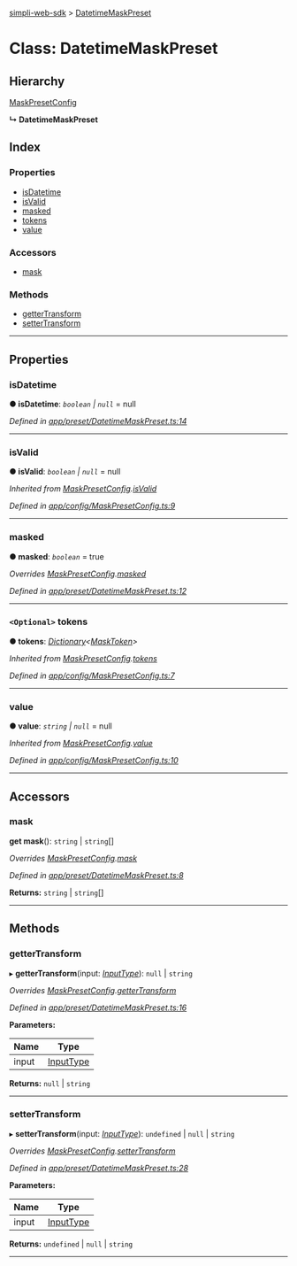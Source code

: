 [simpli-web-sdk](../README.md) > [DatetimeMaskPreset](../classes/datetimemaskpreset.md)

# Class: DatetimeMaskPreset

## Hierarchy

 [MaskPresetConfig](maskpresetconfig.md)

**↳ DatetimeMaskPreset**

## Index

### Properties

* [isDatetime](datetimemaskpreset.md#isdatetime)
* [isValid](datetimemaskpreset.md#isvalid)
* [masked](datetimemaskpreset.md#masked)
* [tokens](datetimemaskpreset.md#tokens)
* [value](datetimemaskpreset.md#value)

### Accessors

* [mask](datetimemaskpreset.md#mask)

### Methods

* [getterTransform](datetimemaskpreset.md#gettertransform)
* [setterTransform](datetimemaskpreset.md#settertransform)

---

## Properties

<a id="isdatetime"></a>

###  isDatetime

**● isDatetime**: *`boolean` \| `null`* =  null

*Defined in [app/preset/DatetimeMaskPreset.ts:14](https://github.com/simplitech/simpli-web-sdk/blob/2a29ffa/src/app/preset/DatetimeMaskPreset.ts#L14)*

___
<a id="isvalid"></a>

###  isValid

**● isValid**: *`boolean` \| `null`* =  null

*Inherited from [MaskPresetConfig](maskpresetconfig.md).[isValid](maskpresetconfig.md#isvalid)*

*Defined in [app/config/MaskPresetConfig.ts:9](https://github.com/simplitech/simpli-web-sdk/blob/2a29ffa/src/app/config/MaskPresetConfig.ts#L9)*

___
<a id="masked"></a>

###  masked

**● masked**: *`boolean`* = true

*Overrides [MaskPresetConfig](maskpresetconfig.md).[masked](maskpresetconfig.md#masked)*

*Defined in [app/preset/DatetimeMaskPreset.ts:12](https://github.com/simplitech/simpli-web-sdk/blob/2a29ffa/src/app/preset/DatetimeMaskPreset.ts#L12)*

___
<a id="tokens"></a>

### `<Optional>` tokens

**● tokens**: *[Dictionary](../interfaces/dictionary.md)<[MaskToken](../interfaces/masktoken.md)>*

*Inherited from [MaskPresetConfig](maskpresetconfig.md).[tokens](maskpresetconfig.md#tokens)*

*Defined in [app/config/MaskPresetConfig.ts:7](https://github.com/simplitech/simpli-web-sdk/blob/2a29ffa/src/app/config/MaskPresetConfig.ts#L7)*

___
<a id="value"></a>

###  value

**● value**: *`string` \| `null`* =  null

*Inherited from [MaskPresetConfig](maskpresetconfig.md).[value](maskpresetconfig.md#value)*

*Defined in [app/config/MaskPresetConfig.ts:10](https://github.com/simplitech/simpli-web-sdk/blob/2a29ffa/src/app/config/MaskPresetConfig.ts#L10)*

___

## Accessors

<a id="mask"></a>

###  mask

**get mask**(): `string` \| `string`[]

*Overrides [MaskPresetConfig](maskpresetconfig.md).[mask](maskpresetconfig.md#mask)*

*Defined in [app/preset/DatetimeMaskPreset.ts:8](https://github.com/simplitech/simpli-web-sdk/blob/2a29ffa/src/app/preset/DatetimeMaskPreset.ts#L8)*

**Returns:** `string` \| `string`[]

___

## Methods

<a id="gettertransform"></a>

###  getterTransform

▸ **getterTransform**(input: *[InputType](../#inputtype)*): `null` \| `string`

*Overrides [MaskPresetConfig](maskpresetconfig.md).[getterTransform](maskpresetconfig.md#gettertransform)*

*Defined in [app/preset/DatetimeMaskPreset.ts:16](https://github.com/simplitech/simpli-web-sdk/blob/2a29ffa/src/app/preset/DatetimeMaskPreset.ts#L16)*

**Parameters:**

| Name | Type |
| ------ | ------ |
| input | [InputType](../#inputtype) |

**Returns:** `null` \| `string`

___
<a id="settertransform"></a>

###  setterTransform

▸ **setterTransform**(input: *[InputType](../#inputtype)*): `undefined` \| `null` \| `string`

*Overrides [MaskPresetConfig](maskpresetconfig.md).[setterTransform](maskpresetconfig.md#settertransform)*

*Defined in [app/preset/DatetimeMaskPreset.ts:28](https://github.com/simplitech/simpli-web-sdk/blob/2a29ffa/src/app/preset/DatetimeMaskPreset.ts#L28)*

**Parameters:**

| Name | Type |
| ------ | ------ |
| input | [InputType](../#inputtype) |

**Returns:** `undefined` \| `null` \| `string`

___

